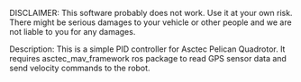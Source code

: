 DISCLAIMER: This software probably does not work. Use it at your own risk. There might be serious damages to your vehicle or other people and we are not liable to you for any damages.

Description:
This is a simple PID controller for Asctec Pelican Quadrotor. It requires asctec_mav_framework ros package to read GPS sensor data and send velocity commands to the robot.
